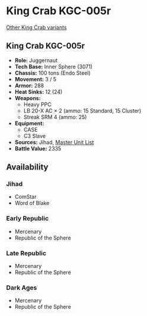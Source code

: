 # King Crab KGC-005r

[Other King Crab variants](../king_crab.md)

## King Crab KGC-005r
- **Role:** Juggernaut
- **Tech Base:** Inner Sphere (3071)
- **Chassis:** 100 tons (Endo Steel)
- **Movement:** 3 / 5
- **Armor:** 288
- **Heat Sinks:** 12 (24)
- **Weapons:**
  - Heavy PPC
  - LB 20-X AC × 2 (ammo: 15 Standard, 15 Cluster)
  - Streak SRM 4 (ammo: 25)
- **Equipment:**
  - CASE
  - C3 Slave
- **Sources:** Jihad, [Master Unit List](http://masterunitlist.info/Unit/Details/1775/king-crab-kgc-005r)
- **Battle Value:** 2335

## Availability

### Jihad
- ComStar
- Word of Blake

### Early Republic
- Mercenary
- Republic of the Sphere

### Late Republic
- Mercenary
- Republic of the Sphere

### Dark Ages
- Mercenary
- Republic of the Sphere

